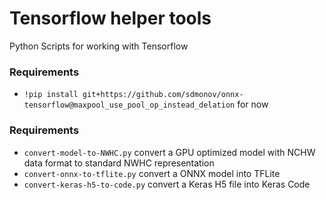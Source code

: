 # Tensorflow helper tools
Python Scripts for working with Tensorflow

### Requirements
- `!pip install git+https://github.com/sdmonov/onnx-tensorflow@maxpool_use_pool_op_instead_delation` for now

### Requirements
- `convert-model-to-NWHC.py` convert a GPU optimized model with NCHW data format to standard NWHC representation
- `convert-onnx-to-tflite.py` convert a ONNX model into TFLite
- `convert-keras-h5-to-code.py` convert a Keras H5 file into Keras Code